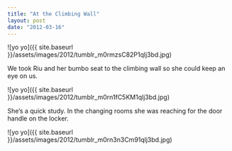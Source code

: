 ```yaml
---
title: "At the Climbing Wall"
layout: post
date: "2012-03-16"
---
```


![yo yo]({{ site.baseurl }}/assets/images/2012/tumblr_m0rmzsC82P1qlj3bd.jpg)

We took Riu and her bumbo seat to the climbing wall so she could keep an eye on us.

![yo yo]({{ site.baseurl }}/assets/images/2012/tumblr_m0rn1fC5KM1qlj3bd.jpg)

She’s a quick study. In the changing rooms she was reaching for the door handle on the locker.

![yo yo]({{ site.baseurl }}/assets/images/2012/tumblr_m0rn3n3Cm91qlj3bd.jpg)
